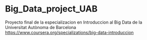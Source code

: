# Big_Data_project_UAB

Proyecto final de la especializacion en Introduccion al Big Data de la Universitat Autònoma de Barcelona <a link=https://www.coursera.org/specializations/big-data-introduccion>https://www.coursera.org/specializations/big-data-introduccion</a>
